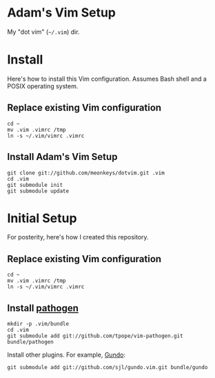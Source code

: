 # Adam's Vim Setup

My "dot vim" (`~/.vim`) dir.

# Install

Here's how to install this Vim configuration. Assumes Bash shell and a POSIX operating system.

## Replace existing Vim configuration

    cd ~
    mv .vim .vimrc /tmp
    ln -s ~/.vim/vimrc .vimrc

## Install Adam's Vim Setup

    git clone git://github.com/meonkeys/dotvim.git .vim
    cd .vim
    git submodule init
    git submodule update

# Initial Setup

For posterity, here's how I created this repository.

## Replace existing Vim configuration

    cd ~
    mv .vim .vimrc /tmp
    ln -s ~/.vim/vimrc .vimrc

## Install [pathogen](https://github.com/tpope/vim-pathogen)

    mkdir -p .vim/bundle
    cd .vim
    git submodule add git://github.com/tpope/vim-pathogen.git bundle/pathogen

Install other plugins. For example, [Gundo](http://sjl.bitbucket.org/gundo.vim/):

    git submodule add git://github.com/sjl/gundo.vim.git bundle/gundo
